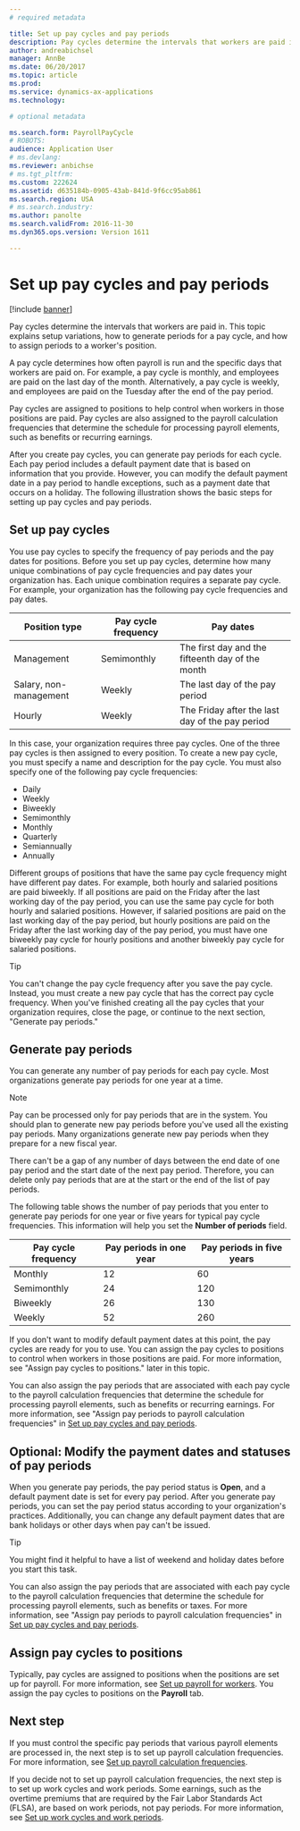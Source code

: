 ```yaml
---
# required metadata

title: Set up pay cycles and pay periods
description: Pay cycles determine the intervals that workers are paid in. This topic explains setup variations, how to generate periods for a pay cycle, and how to assign periods to a worker's position. 
author: andreabichsel
manager: AnnBe
ms.date: 06/20/2017
ms.topic: article
ms.prod: 
ms.service: dynamics-ax-applications
ms.technology: 

# optional metadata

ms.search.form: PayrollPayCycle
# ROBOTS: 
audience: Application User
# ms.devlang: 
ms.reviewer: anbichse
# ms.tgt_pltfrm: 
ms.custom: 222624
ms.assetid: d635184b-0905-43ab-841d-9f6cc95ab861
ms.search.region: USA
# ms.search.industry: 
ms.author: panolte
ms.search.validFrom: 2016-11-30
ms.dyn365.ops.version: Version 1611

---
```


# Set up pay cycles and pay periods

[!include [banner](../../includes/banner.md)]

Pay cycles determine the intervals that workers are paid in. This topic explains setup variations, how to generate periods for a pay cycle, and how to assign periods to a worker's position.

A pay cycle determines how often payroll is run and the specific days that workers are paid on. For example, a pay cycle is monthly, and employees are paid on the last day of the month. Alternatively, a pay cycle is weekly, and employees are paid on the Tuesday after the end of the pay period.

Pay cycles are assigned to positions to help control when workers in those positions are paid. Pay cycles are also assigned to the payroll calculation frequencies that determine the schedule for processing payroll elements, such as benefits or recurring earnings.

After you create pay cycles, you can generate pay periods for each cycle. Each pay period includes a default payment date that is based on information that you provide. However, you can modify the default payment date in a pay period to handle exceptions, such as a payment date that occurs on a holiday. The following illustration shows the basic steps for setting up pay cycles and pay periods.

## Set up pay cycles

You use pay cycles to specify the frequency of pay periods and the pay dates for positions. Before you set up pay cycles, determine how many unique combinations of pay cycle frequencies and pay dates your organization has. Each unique combination requires a separate pay cycle. For example, your organization has the following pay cycle frequencies and pay dates.

| Position type          | Pay cycle frequency | Pay dates                                        |
|------------------------|---------------------|--------------------------------------------------|
| Management             | Semimonthly         | The first day and the fifteenth day of the month |
| Salary, non-management | Weekly              | The last day of the pay period                   |
| Hourly                 | Weekly              | The Friday after the last day of the pay period  |

In this case, your organization requires three pay cycles. One of the three pay cycles is then assigned to every position. To create a new pay cycle, you must specify a name and description for the pay cycle. You must also specify one of the following pay cycle frequencies:

- Daily
- Weekly
- Biweekly
- Semimonthly
- Monthly
- Quarterly
- Semiannually
- Annually

Different groups of positions that have the same pay cycle frequency might have different pay dates. For example, both hourly and salaried positions are paid biweekly. If all positions are paid on the Friday after the last working day of the pay period, you can use the same pay cycle for both hourly and salaried positions. However, if salaried positions are paid on the last working day of the pay period, but hourly positions are paid on the Friday after the last working day of the pay period, you must have one biweekly pay cycle for hourly positions and another biweekly pay cycle for salaried positions.

> [!TIP]
> You can't change the pay cycle frequency after you save the pay cycle. Instead, you must create a new pay cycle that has the correct pay cycle frequency. When you've finished creating all the pay cycles that your organization requires, close the page, or continue to the next section, "Generate pay periods."

## Generate pay periods

You can generate any number of pay periods for each pay cycle. Most organizations generate pay periods for one year at a time.

> [!NOTE]
> Pay can be processed only for pay periods that are in the system. You should plan to generate new pay periods before you've used all the existing pay periods. Many organizations generate new pay periods when they prepare for a new fiscal year.

There can't be a gap of any number of days between the end date of one pay period and the start date of the next pay period. Therefore, you can delete only pay periods that are at the start or the end of the list of pay periods.

The following table shows the number of pay periods that you enter to generate pay periods for one year or five years for typical pay cycle frequencies. This information will help you set the **Number of periods** field.

| Pay cycle frequency | Pay periods in one year | Pay periods in five years |
|---------------------|-------------------------|---------------------------|
| Monthly             | 12                      | 60                        |
| Semimonthly         | 24                      | 120                       |
| Biweekly            | 26                      | 130                       |
| Weekly              | 52                      | 260                       |

If you don't want to modify default payment dates at this point, the pay cycles are ready for you to use. You can assign the pay cycles to positions to control when workers in those positions are paid. For more information, see "Assign pay cycles to positions." later in this topic.

You can also assign the pay periods that are associated with each pay cycle to the payroll calculation frequencies that determine the schedule for processing payroll elements, such as benefits or recurring earnings. For more information, see "Assign pay periods to payroll calculation frequencies" in [Set up pay cycles and pay periods](noam-usa-pay-cycle-pay-period-tasks-sample.md).

## Optional: Modify the payment dates and statuses of pay periods

When you generate pay periods, the pay period status is **Open**, and a default payment date is set for every pay period. After you generate pay periods, you can set the pay period status according to your organization's practices. Additionally, you can change any default payment dates that are bank holidays or other days when pay can't be issued.

> [!TIP]
> You might find it helpful to have a list of weekend and holiday dates before you start this task.

You can also assign the pay periods that are associated with each pay cycle to the payroll calculation frequencies that determine the schedule for processing payroll elements, such as benefits or taxes. For more information, see "Assign pay periods to payroll calculation frequencies" in [Set up pay cycles and pay periods](noam-usa-pay-cycle-pay-period-tasks-sample.md).

## Assign pay cycles to positions

Typically, pay cycles are assigned to positions when the positions are set up for payroll. For more information, see [Set up payroll for workers](noam-usa-worker-position-payroll-tasks.md). You assign the pay cycles to positions on the **Payroll** tab.

## Next step

If you must control the specific pay periods that various payroll elements are processed in, the next step is to set up payroll calculation frequencies. For more information, see [Set up payroll calculation frequencies](noam-usa-payroll-calculation-frequencies-tasks.md).

If you decide not to set up payroll calculation frequencies, the next step is to set up work cycles and work periods. Some earnings, such as the overtime premiums that are required by the Fair Labor Standards Act (FLSA), are based on work periods, not pay periods. For more information, see [Set up work cycles and work periods](noam-usa-work-cycle-work-period-tasks.md).
